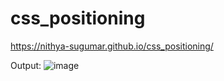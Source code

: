 # css_positioning
https://nithya-sugumar.github.io/css_positioning/


Output: 
![image](https://github.com/nithya-sugumar/css_positioning/assets/103504901/e6690fa6-cf9b-454d-99cd-1d53b8679724)

